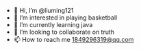 - 👋 Hi, I’m @liuming121
- 👀 I’m interested in playing basketball
- 🌱 I’m currently learning java
- 💞️ I’m looking to collaborate on truth
- 📫 How to reach me 1849296319@qq.com
<!---
liuming121/liuming121 is a ✨ special ✨ repository because its `README.md` (this file) appears on your GitHub profile.
You can click the Preview link to take a look at your changes.
--->

